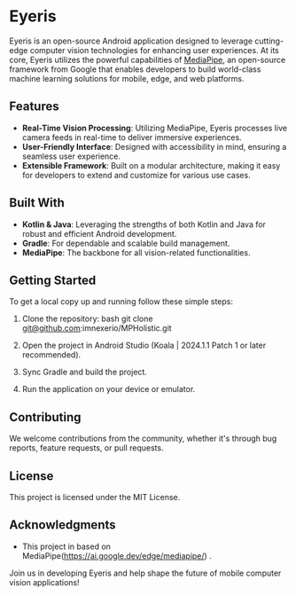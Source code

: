 
# Eyeris

Eyeris is an open-source Android application designed to leverage cutting-edge computer vision technologies for enhancing user experiences. At its core, Eyeris utilizes the powerful capabilities of [MediaPipe](https://google.github.io/mediapipe/), an open-source framework from Google that enables developers to build world-class machine learning solutions for mobile, edge, and web platforms.

## Features

- **Real-Time Vision Processing**: Utilizing MediaPipe, Eyeris processes live camera feeds in real-time to deliver immersive experiences.
- **User-Friendly Interface**: Designed with accessibility in mind, ensuring a seamless user experience.
- **Extensible Framework**: Built on a modular architecture, making it easy for developers to extend and customize for various use cases.

## Built With

- **Kotlin & Java**: Leveraging the strengths of both Kotlin and Java for robust and efficient Android development.
- **Gradle**: For dependable and scalable build management.
- **MediaPipe**: The backbone for all vision-related functionalities.

## Getting Started

To get a local copy up and running follow these simple steps:

1. Clone the repository:
   bash
   git clone git@github.com:imnexerio/MPHolistic.git
   
2. Open the project in Android Studio (Koala | 2024.1.1 Patch 1 or later recommended).
3. Sync Gradle and build the project.
4. Run the application on your device or emulator.

## Contributing

We welcome contributions from the community, whether it's through bug reports, feature requests, or pull requests.

## License

This project is licensed under the MIT License.

## Acknowledgments

- This project in based on MediaPipe(https://ai.google.dev/edge/mediapipe/) .

Join us in developing Eyeris and help shape the future of mobile computer vision applications!


